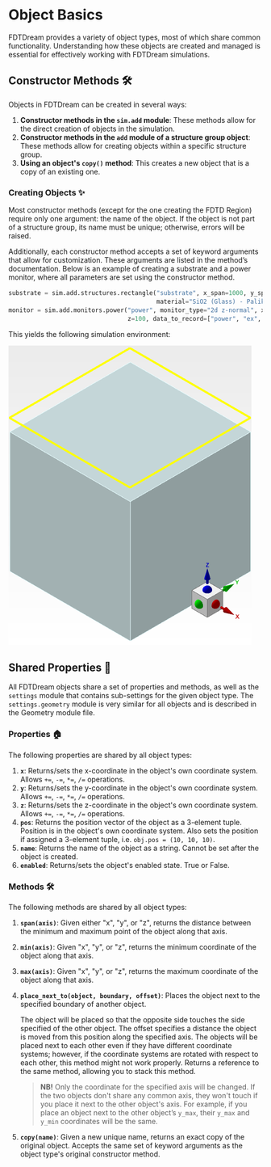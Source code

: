# Object Basics

FDTDream provides a variety of object types, most of which share common functionality. Understanding how these objects are created and managed is essential for effectively working with FDTDream simulations.

## Constructor Methods 🛠️

Objects in FDTDream can be created in several ways:

1. **Constructor methods in the `sim.add` module**: These methods allow for the direct creation of objects in the simulation.
2. **Constructor methods in the `add` module of a structure group object**: These methods allow for creating objects within a specific structure group.
3. **Using an object's `copy()` method**: This creates a new object that is a copy of an existing one.

### Creating Objects ✨

Most constructor methods (except for the one creating the FDTD Region) require only one argument: the name of the object. If the object is not part of a structure group, its name must be unique; otherwise, errors will be raised.

Additionally, each constructor method accepts a set of keyword arguments that allow for customization. These arguments are listed in the method’s documentation. Below is an example of creating a substrate and a power monitor, where all parameters are set using the constructor method.

```python
substrate = sim.add.structures.rectangle("substrate", x_span=1000, y_span=1000, z_span=1000, z=-1000/2,
                                         material="SiO2 (Glass) - Palik")
monitor = sim.add.monitors.power("power", monitor_type="2d z-normal", x_span=substrate.x_span, y_span=substrate.y_span,
                                 z=100, data_to_record=["power", "ex", "ey", "ez"])
```

This yields the following simulation environment:

![image](../../readme_images/object_basics/constructor.png)

## Shared Properties 🔧

All FDTDream objects share a set of properties and methods, as well as the `settings` module that contains sub-settings for the given object type. The `settings.geometry` module is very similar for all objects and is described in the Geometry module file.

### Properties 🏠

The following properties are shared by all object types:

1. **`x`**: Returns/sets the x-coordinate in the object's own coordinate system. Allows `+=`, `-=`, `*=`, `/=` operations.
2. **`y`**: Returns/sets the y-coordinate in the object's own coordinate system. Allows `+=`, `-=`, `*=`, `/=` operations.
3. **`z`**: Returns/sets the z-coordinate in the object's own coordinate system. Allows `+=`, `-=`, `*=`, `/=` operations.
4. **`pos`**: Returns the position vector of the object as a 3-element tuple. Position is in the object's own coordinate system. Also sets the position if assigned a 3-element tuple, i.e. `obj.pos = (10, 10, 10)`.
5. **`name`**: Returns the name of the object as a string. Cannot be set after the object is created.
6. **`enabled`**: Returns/sets the object's enabled state. True or False.

### Methods 🛠️

The following methods are shared by all object types:

1. **`span(axis)`**: Given either "x", "y", or "z", returns the distance between the minimum and maximum point of the object along that axis.
2. **`min(axis)`**: Given "x", "y", or "z", returns the minimum coordinate of the object along that axis.
3. **`max(axis)`**: Given "x", "y", or "z", returns the maximum coordinate of the object along that axis.
4. **`place_next_to(object, boundary, offset)`**:  Places the object next to the specified boundary of another object.

   The object will be placed so that the opposite side touches the side specified of the other object. The offset specifies a distance the object is moved from this position along the specified axis. The objects will be placed next to each other even if they have different coordinate systems; however, if the coordinate systems are rotated with respect to each other, this method might not work properly. Returns a reference to the same method, allowing you to stack this method.

   > **NB!** Only the coordinate for the specified axis will be changed. If the two objects don't share any common axis, they won't touch if you place it next to the other object's axis. For example, if you place an object next to the other object’s `y_max`, their `y_max` and `y_min` coordinates will be the same.

5. **`copy(name)`**: Given a new unique name, returns an exact copy of the original object. Accepts the same set of keyword arguments as the object type's original constructor method.
